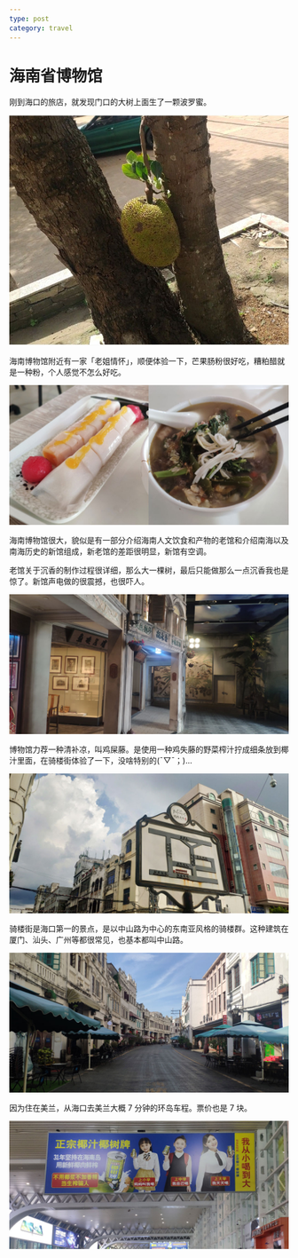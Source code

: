 ```yaml
---
type: post
category: travel
---
```


# 海南省博物馆

刚到海口的旅店，就发现门口的大树上面生了一颗波罗蜜。

![门口的波罗蜜](./01.jpg)

海南博物馆附近有一家「老姐情怀」，顺便体验一下，芒果肠粉很好吃，糟粕醋就是一种粉，个人感觉不怎么好吃。

![芒果肠粉和糟粕醋](./02.jpg)

海南博物馆很大，貌似是有一部分介绍海南人文饮食和产物的老馆和介绍南海以及南海历史的新馆组成，新老馆的差距很明显，新馆有空调。

老馆关于沉香的制作过程很详细，那么大一棵树，最后只能做那么一点沉香我也是惊了。新馆声电做的很震撼，也很吓人。

![博物馆里的民国街](./03.jpg)

博物馆力荐一种清补凉，叫鸡屎藤。是使用一种鸡失藤的野菜榨汁拧成细条放到椰汁里面，在骑楼街体验了一下，没啥特别的(ˉ▽ˉ；)...

![骑楼街](./04.jpg)

骑楼街是海口第一的景点，是以中山路为中心的东南亚风格的骑楼群。这种建筑在厦门、汕头、广州等都很常见，也基本都叫中山路。

![人民路](./05.jpg)

因为住在美兰，从海口去美兰大概 7 分钟的环岛车程。票价也是 7 块。

![随处可见的椰树牌椰汁的广告](./06.jpg)
